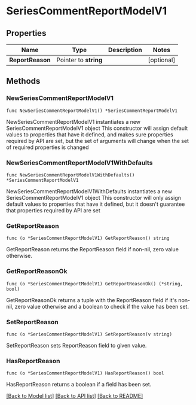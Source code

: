 # SeriesCommentReportModelV1

## Properties

Name | Type | Description | Notes
------------ | ------------- | ------------- | -------------
**ReportReason** | Pointer to **string** |  | [optional] 

## Methods

### NewSeriesCommentReportModelV1

`func NewSeriesCommentReportModelV1() *SeriesCommentReportModelV1`

NewSeriesCommentReportModelV1 instantiates a new SeriesCommentReportModelV1 object
This constructor will assign default values to properties that have it defined,
and makes sure properties required by API are set, but the set of arguments
will change when the set of required properties is changed

### NewSeriesCommentReportModelV1WithDefaults

`func NewSeriesCommentReportModelV1WithDefaults() *SeriesCommentReportModelV1`

NewSeriesCommentReportModelV1WithDefaults instantiates a new SeriesCommentReportModelV1 object
This constructor will only assign default values to properties that have it defined,
but it doesn't guarantee that properties required by API are set

### GetReportReason

`func (o *SeriesCommentReportModelV1) GetReportReason() string`

GetReportReason returns the ReportReason field if non-nil, zero value otherwise.

### GetReportReasonOk

`func (o *SeriesCommentReportModelV1) GetReportReasonOk() (*string, bool)`

GetReportReasonOk returns a tuple with the ReportReason field if it's non-nil, zero value otherwise
and a boolean to check if the value has been set.

### SetReportReason

`func (o *SeriesCommentReportModelV1) SetReportReason(v string)`

SetReportReason sets ReportReason field to given value.

### HasReportReason

`func (o *SeriesCommentReportModelV1) HasReportReason() bool`

HasReportReason returns a boolean if a field has been set.


[[Back to Model list]](../README.md#documentation-for-models) [[Back to API list]](../README.md#documentation-for-api-endpoints) [[Back to README]](../README.md)


